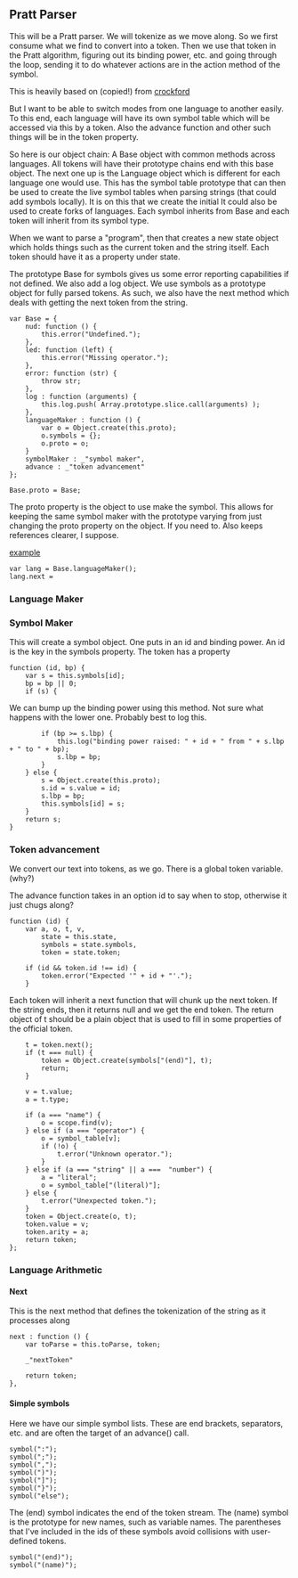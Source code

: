 ## Pratt Parser

This will be a Pratt parser. We will tokenize as we move along. So we first consume what we find to convert into a token. Then we use that token in the Pratt algorithm, figuring out its binding power, etc. and going through the loop, sending it to do whatever actions are in the action method of the symbol. 

This is heavily based on (copied!) from [crockford](http://javascript.crockford.com/tdop/tdop.html)

But I want to be able to switch modes from one language to another easily. To this end, each language will have its own symbol table which will be accessed via this by a token. Also the advance function and other such things will be in the token property. 

So here is our object chain: A Base object with common methods across languages. All tokens will have their prototype chains end with this base object. The next one up is the Language object which is different for each language one would use. This has the symbol table prototype that can then be used to create the live symbol tables when parsing strings (that could add symbols locally). It is on this that we create the initial  It could also be used to create forks of languages. Each symbol inherits from Base and each token will inherit from its symbol type. 

When we want to parse a "program", then that creates a new state object which holds things such as the current token and the string itself. Each token should have it as a property under state. 


The prototype Base for symbols gives us some error reporting capabilities if not defined. We also add a log object. We use symbols as a prototype object for fully parsed tokens. As such, we also have the next method which deals with getting the next token from the string.


    var Base = {
        nud: function () {
            this.error("Undefined.");
        },
        led: function (left) {
            this.error("Missing operator.");
        },
        error: function (str) {
            throw str;
        },
        log : function (arguments) {
            this.log.push( Array.prototype.slice.call(arguments) );
        },
        languageMaker : function () {
            var o = Object.create(this.proto);
            o.symbols = {};
            o.proto = o;
        }
        symbolMaker : _"symbol maker",
        advance : _"token advancement"
    };

    Base.proto = Base;

The proto property is the object to use make the symbol. This allows for keeping the same symbol maker with the prototype varying from just changing the proto property on the object. If you need to. Also keeps references clearer, I suppose. 

[example]()

    var lang = Base.languageMaker();
    lang.next = 


### Language Maker



### Symbol Maker


This will create a symbol object. One puts in an id and binding power. An id is the key in the symbols property. The token has a property 

    function (id, bp) {
        var s = this.symbols[id];
        bp = bp || 0;
        if (s) {

We can bump up the binding power using this method. Not sure what happens with the lower one. Probably best to log this.

            if (bp >= s.lbp) {
                this.log("binding power raised: " + id + " from " + s.lbp + " to " + bp);
                s.lbp = bp;
            }
        } else {
            s = Object.create(this.proto);
            s.id = s.value = id;
            s.lbp = bp;
            this.symbols[id] = s;
        }
        return s;
    }




### Token advancement

We convert our text into tokens, as we go. There is a global token variable. (why?)

The advance function takes in an option id to say when to stop, otherwise it just chugs along? 

    function (id) {
        var a, o, t, v, 
            state = this.state,
            symbols = state.symbols, 
            token = state.token;

        if (id && token.id !== id) {
            token.error("Expected '" + id + "'.");
        }

Each token will inherit a next function that will chunk up the next token. If the string ends, then it returns null and we get the end token. The return object of t should be a plain object that is used to fill in some properties of the official token.  

        t = token.next();
        if (t === null) {
            token = Object.create(symbols["(end)"], t);
            return;            
        }

        v = t.value;
        a = t.type;

        if (a === "name") {
            o = scope.find(v);
        } else if (a === "operator") {
            o = symbol_table[v];
            if (!o) {
                t.error("Unknown operator.");
            }
        } else if (a === "string" || a ===  "number") {
            a = "literal";
            o = symbol_table["(literal)"];
        } else {
            t.error("Unexpected token.");
        }
        token = Object.create(o, t);
        token.value = v;
        token.arity = a;
        return token;
    };


### Language Arithmetic

#### Next

This is the next method that defines the tokenization of the string as it processes along

    next : function () {
        var toParse = this.toParse, token;
        
        _"nextToken"

        return token;
    },

#### Simple symbols

Here we have our simple symbol lists. These are end brackets, separators, etc. and are often the target of an advance() call.

    symbol(":");
    symbol(";");
    symbol(",");
    symbol(")");
    symbol("]");
    symbol("}");
    symbol("else");


The (end) symbol indicates the end of the token stream. The (name) symbol is the prototype for new names, such as variable names. The parentheses that I've included in the ids of these symbols avoid collisions with user-defined tokens.

    symbol("(end)");
    symbol("(name)");

